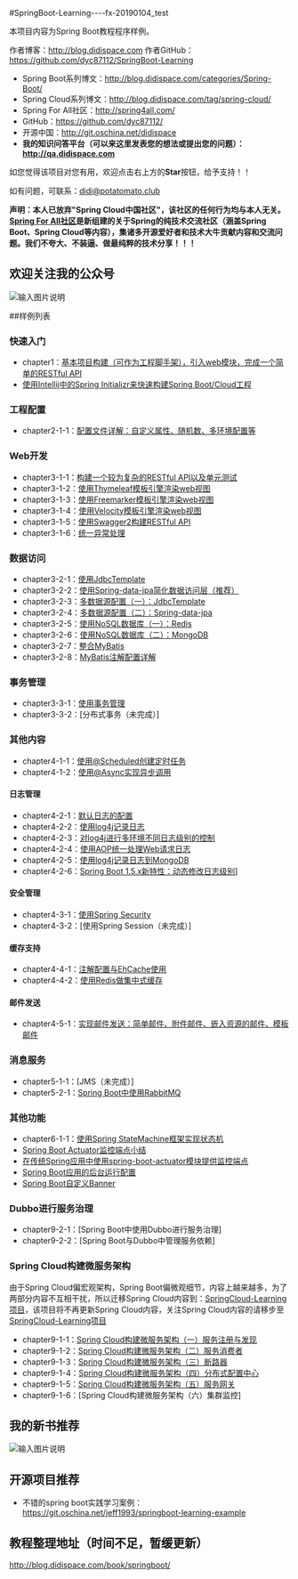 ﻿
#SpringBoot-Learning----fx-20190104_test


本项目内容为Spring Boot教程程序样例。

作者博客：http://blog.didispace.com
作者GitHub：https://github.com/dyc87112/SpringBoot-Learning

- Spring Boot系列博文：http://blog.didispace.com/categories/Spring-Boot/
- Spring Cloud系列博文：http://blog.didispace.com/tag/spring-cloud/
- Spring For All社区：http://spring4all.com/
- GitHub：https://github.com/dyc87112/
- 开源中国：http://git.oschina.net/didispace
- **我的知识问答平台（可以来这里发表您的想法或提出您的问题）：http://qa.didispace.com**

如您觉得该项目对您有用，欢迎点击右上方的**Star**按钮，给予支持！！

如有问题，可联系：didi@potatomato.club

**声明：本人已放弃"Spring Cloud中国社区"，该社区的任何行为均与本人无关。[Spring For All社区](http://spring4all.com/)是新组建的关于Spring的纯技术交流社区（涵盖Spring Boot、Spring Cloud等内容），集诸多开源爱好者和技术大牛贡献内容和交流问题。我们不夸大、不装逼、做最纯粹的技术分享！！！**

## 欢迎关注我的公众号

![输入图片说明](http://git.oschina.net/uploads/images/2017/0105/082137_85109d07_437188.jpeg "在这里输入图片标题")

##样例列表

### 快速入门

- chapter1：[基本项目构建（可作为工程脚手架），引入web模块，完成一个简单的RESTful API](http://blog.didispace.com/spring-boot-learning-1/)
- [使用Intellij中的Spring Initializr来快速构建Spring Boot/Cloud工程](http://blog.didispace.com/spring-initializr-in-intellij/)

### 工程配置

- chapter2-1-1：[配置文件详解：自定义属性、随机数、多环境配置等](http://blog.didispace.com/springbootproperties/)

### Web开发

- chapter3-1-1：[构建一个较为复杂的RESTful API以及单元测试](http://blog.didispace.com/springbootrestfulapi/)
- chapter3-1-2：[使用Thymeleaf模板引擎渲染web视图](http://blog.didispace.com/springbootweb/)
- chapter3-1-3：[使用Freemarker模板引擎渲染web视图](http://blog.didispace.com/springbootweb/)
- chapter3-1-4：[使用Velocity模板引擎渲染web视图](http://blog.didispace.com/springbootweb/)
- chapter3-1-5：[使用Swagger2构建RESTful API](http://blog.didispace.com/springbootswagger2/)
- chapter3-1-6：[统一异常处理](http://blog.didispace.com/springbootexception/)

### 数据访问

- chapter3-2-1：[使用JdbcTemplate](http://blog.didispace.com/springbootdata1/)
- chapter3-2-2：[使用Spring-data-jpa简化数据访问层（推荐）](http://blog.didispace.com/springbootdata2/)
- chapter3-2-3：[多数据源配置（一）：JdbcTemplate](http://blog.didispace.com/springbootmultidatasource/)
- chapter3-2-4：[多数据源配置（二）：Spring-data-jpa](http://blog.didispace.com/springbootmultidatasource/)
- chapter3-2-5：[使用NoSQL数据库（一）：Redis](http://blog.didispace.com/springbootredis/)
- chapter3-2-6：[使用NoSQL数据库（二）：MongoDB](http://blog.didispace.com/springbootmongodb/)
- chapter3-2-7：[整合MyBatis](http://blog.didispace.com/springbootmybatis/)
- chapter3-2-8：[MyBatis注解配置详解](http://blog.didispace.com/mybatisinfo/)

### 事务管理

- chapter3-3-1：[使用事务管理](http://blog.didispace.com/springboottransactional/)
- chapter3-3-2：[分布式事务（未完成）]

### 其他内容
- chapter4-1-1：[使用@Scheduled创建定时任务](http://blog.didispace.com/springbootscheduled/)
- chapter4-1-2：[使用@Async实现异步调用](http://blog.didispace.com/springbootasync/)

#### 日志管理

- chapter4-2-1：[默认日志的配置](http://blog.didispace.com/springbootlog/)
- chapter4-2-2：[使用log4j记录日志](http://blog.didispace.com/springbootlog4j/)
- chapter4-2-3：[对log4j进行多环境不同日志级别的控制](http://blog.didispace.com/springbootlog4jmuilt/)
- chapter4-2-4：[使用AOP统一处理Web请求日志](http://blog.didispace.com/springbootaoplog/)
- chapter4-2-5：[使用log4j记录日志到MongoDB](http://blog.didispace.com/springbootlog4jmongodb/)
- chapter4-2-6：[Spring Boot 1.5.x新特性：动态修改日志级别](http://blog.didispace.com/spring-boot-1-5-x-feature-1/)]

#### 安全管理

- chapter4-3-1：[使用Spring Security](http://blog.didispace.com/springbootsecurity/)
- chapter4-3-2：[使用Spring Session（未完成）]

#### 缓存支持

- chapter4-4-1：[注解配置与EhCache使用](http://blog.didispace.com/springbootcache1/)
- chapter4-4-2：[使用Redis做集中式缓存](http://blog.didispace.com/springbootcache2/)

#### 邮件发送

- chapter4-5-1：[实现邮件发送：简单邮件、附件邮件、嵌入资源的邮件、模板邮件](http://blog.didispace.com/springbootmailsender/)

### 消息服务

- chapter5-1-1：[JMS（未完成）]
- chapter5-2-1：[Spring Boot中使用RabbitMQ](http://blog.didispace.com/spring-boot-rabbitmq/)

### 其他功能

- chapter6-1-1：[使用Spring StateMachine框架实现状态机](http://blog.didispace.com/spring-statemachine/)
- [Spring Boot Actuator监控端点小结](http://blog.didispace.com/spring-boot-actuator-1/)
- [在传统Spring应用中使用spring-boot-actuator模块提供监控端点](http://blog.didispace.com/spring-boot-actuator-without-boot/)
- [Spring Boot应用的后台运行配置](http://blog.didispace.com/spring-boot-run-backend/)
- [Spring Boot自定义Banner](http://blog.didispace.com/spring-boot-banner/)


### Dubbo进行服务治理

- chapter9-2-1：[Spring Boot中使用Dubbo进行服务治理]
- chapter9-2-2：[Spring Boot与Dubbo中管理服务依赖]

### Spring Cloud构建微服务架构

由于Spring Cloud偏宏观架构，Spring Boot偏微观细节，内容上越来越多，为了两部分内容不互相干扰，所以迁移Spring Cloud内容到：[SpringCloud-Learning项目](http://git.oschina.net/didispace/SpringCloud-Learning)，该项目将不再更新Spring Cloud内容，关注Spring Cloud内容的请移步至[SpringCloud-Learning项目](http://git.oschina.net/didispace/SpringCloud-Learning)

- chapter9-1-1：[Spring Cloud构建微服务架构（一）服务注册与发现](http://blog.didispace.com/springcloud1/)
- chapter9-1-2：[Spring Cloud构建微服务架构（二）服务消费者](http://blog.didispace.com/springcloud2/)
- chapter9-1-3：[Spring Cloud构建微服务架构（三）断路器](http://blog.didispace.com/springcloud3/)
- chapter9-1-4：[Spring Cloud构建微服务架构（四）分布式配置中心](http://blog.didispace.com/springcloud4/)
- chapter9-1-5：[Spring Cloud构建微服务架构（五）服务网关](http://blog.didispace.com/springcloud5/)
- chapter9-1-6：[Spring Cloud构建微服务架构（六）集群监控]

## 我的新书推荐

![输入图片说明](https://git.oschina.net/uploads/images/2017/0416/233656_dd3bce94_437188.png "在这里输入图片标题")

## 开源项目推荐

- 不错的spring boot实践学习案例：https://git.oschina.net/jeff1993/springboot-learning-example

## 教程整理地址（时间不足，暂缓更新）

http://blog.didispace.com/book/springboot/

